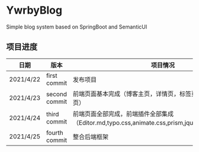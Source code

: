 # YwrbyBlog

Simple blog system based on SpringBoot and SemanticUI


## 项目进度

日期|版本|项目情况
---|---|---
2021/4/22|first commit|发布项目
2021/4/23|second commit|前端页面基本完成（博客主页，详情页，标签页，归档页，后台管理页）
2021/4/24|third commit|前端页面全部完成，前端插件全部集成（Editor.md,typo.css,animate.css,prism,jquery.scrollTo,Tocbot）
2021/4/25|fourth commit|整合后端框架